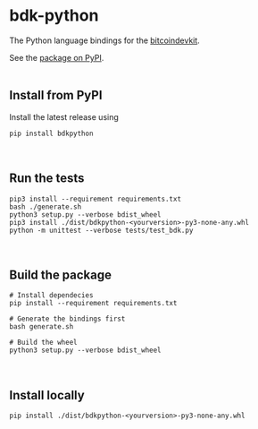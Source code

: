 # bdk-python
The Python language bindings for the [bitcoindevkit](https://github.com/bitcoindevkit).

See the [package on PyPI](https://pypi.org/project/bdkpython/).  
<br/>

## Install from PyPI
Install the latest release using
```shell
pip install bdkpython
```
<br/>

## Run the tests
```shell
pip3 install --requirement requirements.txt
bash ./generate.sh
python3 setup.py --verbose bdist_wheel
pip3 install ./dist/bdkpython-<yourversion>-py3-none-any.whl
python -m unittest --verbose tests/test_bdk.py
```
<br/>

## Build the package
```shell
# Install dependecies
pip install --requirement requirements.txt

# Generate the bindings first
bash generate.sh

# Build the wheel
python3 setup.py --verbose bdist_wheel
```
<br/>

## Install locally
```shell
pip install ./dist/bdkpython-<yourversion>-py3-none-any.whl
```
